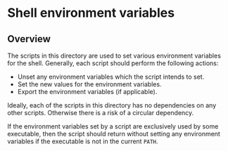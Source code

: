 Shell environment variables
===========================

Overview
---------
The scripts in this directory are used to set various environment variables for
the shell. Generally, each script should perform the following actions:

- Unset any environment variables which the script intends to set.
- Set the new values for the environment variables.
- Export the environment variables (if applicable).

Ideally, each of the scripts in this directory has no dependencies on any other
scripts. Otherwise there is a risk of a circular dependency.

If the environment variables set by a script are exclusively used by some
executable, then the script should return without setting any environment
variables if the executable is not in the current `PATH`.
